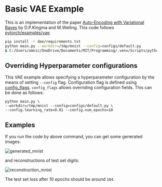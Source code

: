# Basic VAE Example

This is an implementation of the paper [Auto-Encoding with Variational Bayes](http://arxiv.org/abs/1312.6114) by D.P.Kingma and M.Welling.
This code follows [pytorch/examples/vae](https://github.com/pytorch/examples/blob/master/vae/README.md).

```bash
pip install -r dae/requirements.txt
python main.py --workdir=/tmp/mnist --config=configs/default.py
& C:/Users/omnic/OneDrive/Documents/MIT/Programming/.venv/Scripts/python.exe c:/Users/omnic/OneDrive/Documents/MIT/Programming/dae/flax/dae/main.py --working_dir="" --config="dae/configs/default.py"
```

## Overriding Hyperparameter configurations

This VAE example allows specifying a hyperparameter configuration by the means of
setting `--config` flag. Configuration flag is defined using
[config_flags](https://github.com/google/ml_collections/tree/master#config-flags).
`config_flags` allows overriding configuration fields. This can be done as
follows:

```shell
python main.py \
--workdir=/tmp/mnist --config=configs/default.py \
--config.learning_rate=0.01 --config.num_epochs=10
```


## Examples

If you run the code by above command, you can get some generated images:

![generated_mnist](./sample.png)

and reconstructions of test set digits:

![reconstruction_mnist](./reconstruction.png)

The test set loss after 10 epochs should be around `104`.

